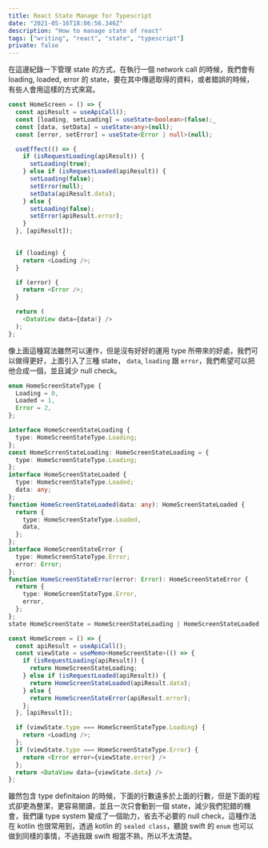 ```yaml
---
title: React State Manage for Typescript
date: "2021-05-16T18:06:56.346Z"
description: "How to manage state of react"
tags: ["writing", "react", "state", "typescript"]
private: false
---
```


在這邊紀錄一下管理 state 的方式，在執行一個 network call 的時候，我們會有 loading, loaded, error 的 state，要在其中傳遞取得的資料，或者錯誤的時候，有些人會用這樣的方式來寫。

```typescript
const HomeScreen = () => {
  const apiResult = useApiCall();
  const [loading, setLoading] = useState<boolean>(false);_
  const [data, setData] = useState<any>(null);
  const [error, setError] = useState<Error | null>(null);

  useEffect(() => {
    if (isRequestLoading(apiResult)) {
      setLoading(true);
    } else if (isRequestLoaded(apiResult)) {
      setLoading(false);
      setError(null);
      setData(apiResult.data);
    } else {
      setLoading(false);
      setError(apiResult.error);
    }
  }, [apiResult]);

  
  if (loading) {
    return <Loading />;
  }

  if (error) {
    return <Error />;
  }

  return (
    <DataView data={data!} />
  );
};

```

像上面這種寫法雖然可以運作，但是沒有好好的運用 type 所帶來的好處，我們可以做得更好，上面引入了三種 state， `data`, `loading` 跟 `error`，我們希望可以把他合成一個，並且減少 null check。

```typescript
enum HomeScreenStateType {
  Loading = 0,
  Loaded = 1,
  Error = 2,
};

interface HomeScreenStateLoading {
  type: HomeScreenStateType.Loading;
};
const HomeScrrenStateLoading: HomeScreenStateLoading = {
  type: HomeScreenStateType.Loading;
};
interface HomeScreenStateLoaded {
  type: HomeScreenStateType.Loaded;
  data: any;
};
function HomeScreenStateLoaded(data: any): HomeScreenStateLoaded {
  return {
    type: HomeScreenStateType.Loaded,
    data,
  };
};
interface HomeScreenStateError {
  type: HomeScreenStateType.Error;
  error: Error;
};
function HomeScreenStateError(error: Error): HomeScreenStateError {
  return {
    type: HomeScreenStateType.Error,
    error,
  };
};
state HomeScreenState = HomeScreenStateLoading | HomeScreenStateLoaded | HomeScreenStateError;

const HomeScreen = () => {
  const apiResult = useApiCall();
  const viewState = useMemo<HomeScreenState>(() => {
    if (isRequestLoading(apiResult)) {
      return HomeScreenStateLoading;
    } else if (isRequestLoaded(apiResult)) {
      return HomeScreenStateLoaded(apiResult.data);
    } else {
      return HomeScreenStateError(apiResult.error);
    };
  }, [apiResult]);

  if (viewState.type === HomeScreenStateType.Loading) {
    return <Loading />;
  };
  if (viewState.type === HomeScreenStateType.Error) {
    return <Error error={viewState.error} />
  };
  return <DataView data={viewState.data} />
};
```

雖然包含 type definitaion 的時候，下面的行數遠多於上面的行數，但是下面的程式卻更為整潔，更容易閱讀，並且一次只會動到一個 state，減少我們犯錯的機會，我們讓 type system 變成了一個助力，省去不必要的 null check，這種作法在 kotlin 也很常用到，透過 kotlin 的 `sealed class`，聽說 swift 的 `enum` 也可以做到同樣的事情，不過我跟 swift 相當不熟，所以不太清楚。

